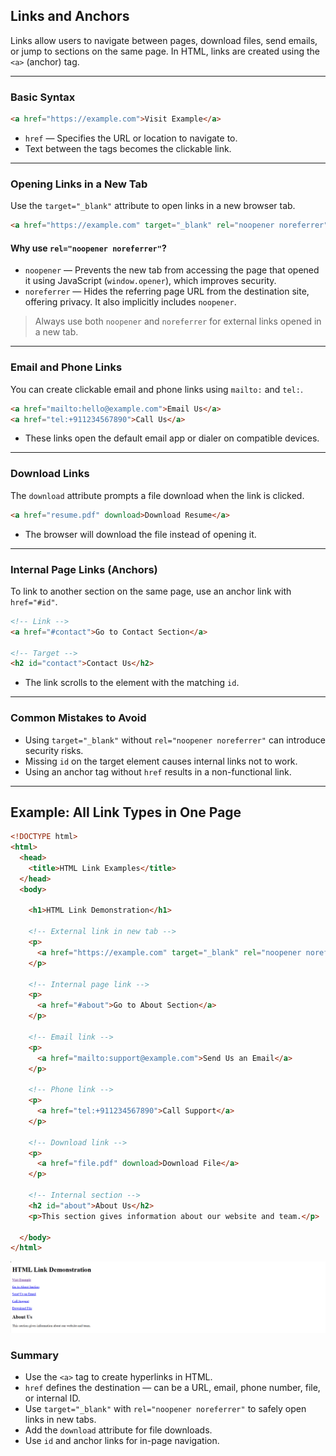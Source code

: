 ## Links and Anchors

Links allow users to navigate between pages, download files, send emails, or jump to sections on the same page. In HTML, links are created using the `<a>` (anchor) tag.

---

### Basic Syntax

```html
<a href="https://example.com">Visit Example</a>
```

- `href` — Specifies the URL or location to navigate to.
- Text between the tags becomes the clickable link.

---

### Opening Links in a New Tab

Use the `target="_blank"` attribute to open links in a new browser tab.

```html
<a href="https://example.com" target="_blank" rel="noopener noreferrer">Open in New Tab</a>
```

#### Why use `rel="noopener noreferrer"`?

- `noopener` — Prevents the new tab from accessing the page that opened it using JavaScript (`window.opener`), which improves security.
- `noreferrer` — Hides the referring page URL from the destination site, offering privacy. It also implicitly includes `noopener`.

> Always use both `noopener` and `noreferrer` for external links opened in a new tab.

---

### Email and Phone Links

You can create clickable email and phone links using `mailto:` and `tel:`.

```html
<a href="mailto:hello@example.com">Email Us</a>
<a href="tel:+911234567890">Call Us</a>
```

- These links open the default email app or dialer on compatible devices.

---

### Download Links

The `download` attribute prompts a file download when the link is clicked.

```html
<a href="resume.pdf" download>Download Resume</a>
```

- The browser will download the file instead of opening it.

---

### Internal Page Links (Anchors)

To link to another section on the same page, use an anchor link with `href="#id"`.

```html
<!-- Link -->
<a href="#contact">Go to Contact Section</a>

<!-- Target -->
<h2 id="contact">Contact Us</h2>
```

- The link scrolls to the element with the matching `id`.

---

### Common Mistakes to Avoid

- Using `target="_blank"` without `rel="noopener noreferrer"` can introduce security risks.
- Missing `id` on the target element causes internal links not to work.
- Using an anchor tag without `href` results in a non-functional link.

---

## Example: All Link Types in One Page

```html
<!DOCTYPE html>
<html>
  <head>
    <title>HTML Link Examples</title>
  </head>
  <body>

    <h1>HTML Link Demonstration</h1>

    <!-- External link in new tab -->
    <p>
      <a href="https://example.com" target="_blank" rel="noopener noreferrer">Visit Example</a>
    </p>

    <!-- Internal page link -->
    <p>
      <a href="#about">Go to About Section</a>
    </p>

    <!-- Email link -->
    <p>
      <a href="mailto:support@example.com">Send Us an Email</a>
    </p>

    <!-- Phone link -->
    <p>
      <a href="tel:+911234567890">Call Support</a>
    </p>

    <!-- Download link -->
    <p>
      <a href="file.pdf" download>Download File</a>
    </p>

    <!-- Internal section -->
    <h2 id="about">About Us</h2>
    <p>This section gives information about our website and team.</p>

  </body>
</html>
```

![Links and Anchors Example](src/assets/images/html/links_and_anchor_1.png)

### Summary

- Use the `<a>` tag to create hyperlinks in HTML.
- `href` defines the destination — can be a URL, email, phone number, file, or internal ID.
- Use `target="_blank"` with `rel="noopener noreferrer"` to safely open links in new tabs.
- Add the `download` attribute for file downloads.
- Use `id` and anchor links for in-page navigation.


